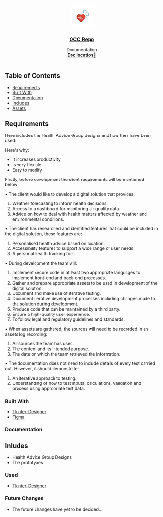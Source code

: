 <!--
repo name: OCC Mock
description: Documentation of the OCC Mock Designs
github name:  FindlayProgramming
link: https://github.com/FindlayProgramming/OCC-Mock
logo path: Images/Health.jpg
screenshot:
twitter: username
email: findlay.duffey2@gmail.com
-->



<!-- PROJECT LOGO -->
<br />
<p align="center">
    <a href="https://github.com/FindlayProgramming">
        <img src="Images/Health.jpg" alt="Logo" width="80" height="80">
    </a>
<h3 align="center"><a href="https://github.com/FindlayProgramming">OCC Repo</a></h3>
    <p align="center">
        Documentation
        <br />
        <a href="https://github.com/FindlayProgramming"><strong>Doc location📃</strong></a>
        <br />
        <br />
    </p>
</p>



<!-- TABLE OF CONTENTS -->
## Table of Contents
  - [Requirements](#Requirements)
- [Built With](#Built-with)
- [Documentation](#Documentation)
- [Includes](#Includes)
- [Assets](#Assets)



<!-- Requirements -->
## Requirements

Here includes the Health Advice Group designs and how they have been used:

Here's why:
* It increases productivity
* Is very flexible
* Easy to modify

Firstly, before development the client requirements will be mentioned below:

•	The client would like to develop a digital solution that provides:
1.	Weather forecasting to inform health decisions.
2.	Access to a dashboard for monitoring air quality data.
3.	Advice on how to deal with health matters affected by weather and environmental conditions.

•	The client has researched and identified features that could be included in the digital solution, these features are:
1.	Personalised health advice based on location.
2.	Accessibility features to support a wide range of user needs.
3.	A personal health tracking tool.

•	During development the team will:
1.	Implement secure code in at least two appropriate languages to implement front-end and back-end processes.
2.	Gather and prepare appropriate assets to be used in development of the digital solution.
3.	Document and make use of iterative testing.
4.	Document iterative development processes including changes made to the solution during development.
5.	Produce code that can be maintained by a third party.
6.	Ensure a high-quality user experience.
7.	To follow legal and regulatory guidelines and standards.

•	When assets are gathered, the sources will need to be recorded in an assets log recording:
1.	All sources the team has used.
2.	The content and its intended purpose.
3.	The date on which the team retrieved the information.

•	The documentation does not need to include details of every test carried out. However, it should demonstrate:
1.	An iterative approach to testing.
2.	Understanding of how to test inputs, calculations, validation and process using appropriate test data.


### Built With
* [Tkinter-Designer]()
* [Figma]()

### Documentation




<!-- Includes -->
## Inludes
* Health Advice Group Designs
* The prototypes

### Used

* [Tkinter-Designer](https://github.com/ParthJadhav/Tkinter-Designer)

### Future Changes

* The future changes have yet to be decided...